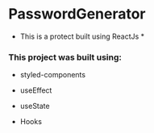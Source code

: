 # PasswordGenerator

* This is a protect built using ReactJs *

 ### This project was built using:
 
 * styled-components
 
 * useEffect
 
 * useState
 
 * Hooks 
